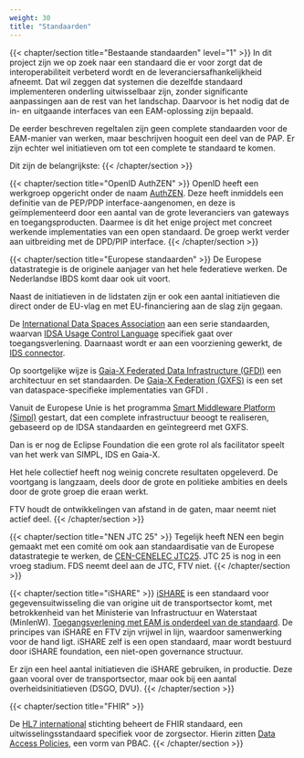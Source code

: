```yaml
---
weight: 30
title: "Standaarden"
---
```


{{< chapter/section title="Bestaande standaarden" level="1" >}}
In dit project zijn we op zoek naar een standaard die er voor zorgt dat de interoperabiliteit verbeterd
wordt en de leveranciersafhankelijkheid afneemt. Dat wil zeggen dat systemen die dezelfde standaard implementeren onderling
uitwisselbaar zijn, zonder significante aanpassingen aan de rest van het landschap.
Daarvoor is het nodig dat de in- en uitgaande interfaces van een EAM-oplossing zijn bepaald.

De eerder beschreven regeltalen zijn geen complete standaarden voor de EAM-manier van werken,
maar beschrijven hooguit een deel van de PAP. Er zijn echter wel initiatieven om tot een complete te standaard te komen.

Dit zijn de belangrijkste:
{{< /chapter/section >}}

{{< chapter/section title="OpenID AuthZEN" >}}
OpenID heeft een werkgroep opgericht onder de naam [AuthZEN](https://openid.net/wg/authzen/).
Deze heeft inmiddels een definitie van de PEP/PDP interface-aangenomen, en deze is geïmplementeerd door een aantal
van de grote leveranciers van gateways en toegangsproducten. Daarmee is dit het enige project met concreet werkende implementaties van een
open standaard. De groep werkt verder aan uitbreiding met de DPD/PIP interface.
{{< /chapter/section >}}

{{< chapter/section title="Europese standaarden" >}}
De Europese datastrategie is de originele aanjager van het hele federatieve werken. De Nederlandse IBDS komt daar ook uit voort.

Naast de initiatieven in de lidstaten zijn er ook een aantal initiatieven die direct onder de EU-vlag en met EU-financiering aan de slag zijn gegaan.

De [International Data Spaces Association](https://internationaldataspaces.org/) aan een serie standaarden, waarvan [IDSA Usage Control Language](https://international-data-spaces-association.github.io/DataspaceConnector/Documentation/v5/UsageControl) specifiek gaat over toegangsverlening. Daarnaast wordt er aan een voorziening gewerkt, de [IDS connector](https://international-data-spaces-association.github.io/DataspaceConnector/Introduction).

Op soortgelijke wijze is [Gaia-X Federated Data Infrastructure (GFDI)](https://gaia-x.eu/) een architectuur en set standaarden.
De [Gaia-X Federation (GXFS)](https://www.gxfs.eu/) is een set van dataspace-specifieke implementaties van GFDI .

Vanuit de Europese Unie is het programma [Smart Middleware Platform (Simpl)](https://simpl-programme.ec.europa.eu/) gestart, dat een complete infrastructuur beoogt te realiseren, gebaseerd op de IDSA standaarden en geïntegreerd met GXFS.

Dan is er nog de Eclipse Foundation die een grote rol als facilitator speelt van het werk van SIMPL, IDS en Gaia-X.

Het hele collectief heeft nog weinig concrete resultaten opgeleverd. De voortgang is langzaam, deels door de grote en politieke ambities en deels door de grote groep die eraan werkt.

FTV houdt de ontwikkelingen van afstand in de gaten, maar neemt niet actief deel.
{{< /chapter/section >}}

{{< chapter/section title="NEN JTC 25" >}}
Tegelijk heeft NEN een begin gemaakt met een comité om ook aan standaardisatie van de Europese datastrategie te werken,
de [CEN-CENELEC JTC25](https://www.nen.nl/nieuws/data-verzamelen-opslaan-en-uitwisselen/nieuwe-europese-normalisatiegroep-voor-data-en-cloud-van-start/). JTC 25 is nog in een vroeg stadium. FDS neemt deel aan de JTC, FTV niet.
{{< /chapter/section >}}

{{< chapter/section title="iSHARE" >}}
[iSHARE](https://ishare.eu/) is een standaard voor gegevensuitwisseling die van origine uit de transportsector komt, met betrokkenheid van het Ministerie van Infrastructuur en Waterstaat (MinIenW). [Toegangsverlening met EAM is onderdeel van de standaard](https://trustbok.ishare.eu/apply-ishare/authorisation). De principes van iSHARE en FTV zijn vrijwel in lijn, waardoor samenwerking voor de hand ligt. iSHARE zelf is een open standaard, maar wordt bestuurd door iSHARE foundation, een niet-open governance structuur.

Er zijn een heel aantal initiatieven die iSHARE gebruiken, in productie. Deze gaan vooral over de transportsector, maar ook bij een aantal overheidsinitiatieven (DSGO, DVU).
{{< /chapter/section >}}

{{< chapter/section title="FHIR" >}}

De [HL7 international](https://www.hl7.org/index.cfm) stichting beheert de FHIR standaard, een uitwisselingsstandaard specifiek voor de zorgsector. Hierin zitten [Data Access Policies](https://build.fhir.org/ig/HL7/data-access-policies/index.html), een vorm van PBAC.
{{< /chapter/section >}}